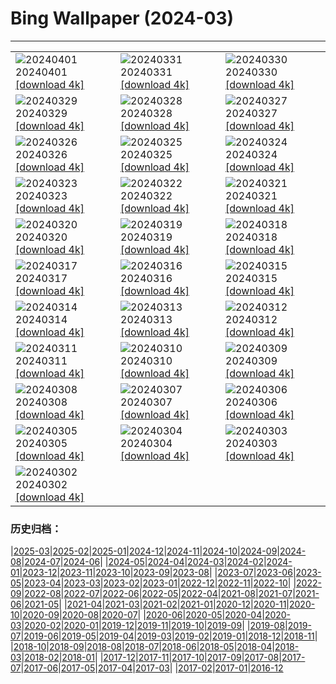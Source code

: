 # Bing Wallpaper (2024-03)
**************

<table><tr><td><img src="https://www.bing.com/th?id=OHR.HungarianEggs_EN-US3026213374_1920x1080.jpg" alt="20240401"> 20240401 <a href="https://www.bing.com/th?id=OHR.HungarianEggs_EN-US3026213374_UHD.jpg">[download 4k]</a></td><td><img src="https://www.bing.com/th?id=OHR.SleepySloth_EN-US2834457510_1920x1080.jpg" alt="20240331"> 20240331 <a href="https://www.bing.com/th?id=OHR.SleepySloth_EN-US2834457510_UHD.jpg">[download 4k]</a></td><td><img src="https://www.bing.com/th?id=OHR.SouthStackLight_EN-US2733077237_1920x1080.jpg" alt="20240330"> 20240330 <a href="https://www.bing.com/th?id=OHR.SouthStackLight_EN-US2733077237_UHD.jpg">[download 4k]</a></td></tr><tr><td><img src="https://www.bing.com/th?id=OHR.ShanghaiBlossoms_EN-US2613653434_1920x1080.jpg" alt="20240329"> 20240329 <a href="https://www.bing.com/th?id=OHR.ShanghaiBlossoms_EN-US2613653434_UHD.jpg">[download 4k]</a></td><td><img src="https://www.bing.com/th?id=OHR.TeatroColon_EN-US2518867279_1920x1080.jpg" alt="20240328"> 20240328 <a href="https://www.bing.com/th?id=OHR.TeatroColon_EN-US2518867279_UHD.jpg">[download 4k]</a></td><td><img src="https://www.bing.com/th?id=OHR.HangRaiVietnam_EN-US2418713642_1920x1080.jpg" alt="20240327"> 20240327 <a href="https://www.bing.com/th?id=OHR.HangRaiVietnam_EN-US2418713642_UHD.jpg">[download 4k]</a></td></tr><tr><td><img src="https://www.bing.com/th?id=OHR.ColorfulHoli_EN-US2354988297_1920x1080.jpg" alt="20240326"> 20240326 <a href="https://www.bing.com/th?id=OHR.ColorfulHoli_EN-US2354988297_UHD.jpg">[download 4k]</a></td><td><img src="https://www.bing.com/th?id=OHR.WhiteEyes_EN-US2249866810_1920x1080.jpg" alt="20240325"> 20240325 <a href="https://www.bing.com/th?id=OHR.WhiteEyes_EN-US2249866810_UHD.jpg">[download 4k]</a></td><td><img src="https://www.bing.com/th?id=OHR.AmazonClouds_EN-US2049846873_1920x1080.jpg" alt="20240324"> 20240324 <a href="https://www.bing.com/th?id=OHR.AmazonClouds_EN-US2049846873_UHD.jpg">[download 4k]</a></td></tr><tr><td><img src="https://www.bing.com/th?id=OHR.WaikatoWater_EN-US1360247236_1920x1080.jpg" alt="20240323"> 20240323 <a href="https://www.bing.com/th?id=OHR.WaikatoWater_EN-US1360247236_UHD.jpg">[download 4k]</a></td><td><img src="https://www.bing.com/th?id=OHR.BwindiNationalForest_EN-US3376071902_1920x1080.jpg" alt="20240322"> 20240322 <a href="https://www.bing.com/th?id=OHR.BwindiNationalForest_EN-US3376071902_UHD.jpg">[download 4k]</a></td><td><img src="https://www.bing.com/th?id=OHR.CherryBlossomsDC_EN-US3285783737_1920x1080.jpg" alt="20240321"> 20240321 <a href="https://www.bing.com/th?id=OHR.CherryBlossomsDC_EN-US3285783737_UHD.jpg">[download 4k]</a></td></tr><tr><td><img src="https://www.bing.com/th?id=OHR.SpringFrog_EN-US7109699294_1920x1080.jpg" alt="20240320"> 20240320 <a href="https://www.bing.com/th?id=OHR.SpringFrog_EN-US7109699294_UHD.jpg">[download 4k]</a></td><td><img src="https://www.bing.com/th?id=OHR.ElephantRock_EN-US2340789308_1920x1080.jpg" alt="20240319"> 20240319 <a href="https://www.bing.com/th?id=OHR.ElephantRock_EN-US2340789308_UHD.jpg">[download 4k]</a></td><td><img src="https://www.bing.com/th?id=OHR.StFiniansBay_EN-US2242323244_1920x1080.jpg" alt="20240318"> 20240318 <a href="https://www.bing.com/th?id=OHR.StFiniansBay_EN-US2242323244_UHD.jpg">[download 4k]</a></td></tr><tr><td><img src="https://www.bing.com/th?id=OHR.BambooPanda_EN-US2038899729_1920x1080.jpg" alt="20240317"> 20240317 <a href="https://www.bing.com/th?id=OHR.BambooPanda_EN-US2038899729_UHD.jpg">[download 4k]</a></td><td><img src="https://www.bing.com/th?id=OHR.AnzaBorregoBloom_EN-US1951730180_1920x1080.jpg" alt="20240316"> 20240316 <a href="https://www.bing.com/th?id=OHR.AnzaBorregoBloom_EN-US1951730180_UHD.jpg">[download 4k]</a></td><td><img src="https://www.bing.com/th?id=OHR.AyutthayaTree_EN-US1871119120_1920x1080.jpg" alt="20240315"> 20240315 <a href="https://www.bing.com/th?id=OHR.AyutthayaTree_EN-US1871119120_UHD.jpg">[download 4k]</a></td></tr><tr><td><img src="https://www.bing.com/th?id=OHR.MagadiFlamingos_EN-US1720896379_1920x1080.jpg" alt="20240314"> 20240314 <a href="https://www.bing.com/th?id=OHR.MagadiFlamingos_EN-US1720896379_UHD.jpg">[download 4k]</a></td><td><img src="https://www.bing.com/th?id=OHR.BryceSnow_EN-US1471442313_1920x1080.jpg" alt="20240313"> 20240313 <a href="https://www.bing.com/th?id=OHR.BryceSnow_EN-US1471442313_UHD.jpg">[download 4k]</a></td><td><img src="https://www.bing.com/th?id=OHR.SleepyKoala_EN-US1399776436_1920x1080.jpg" alt="20240312"> 20240312 <a href="https://www.bing.com/th?id=OHR.SleepyKoala_EN-US1399776436_UHD.jpg">[download 4k]</a></td></tr><tr><td><img src="https://www.bing.com/th?id=OHR.BeaumontClock_EN-US1267001824_1920x1080.jpg" alt="20240311"> 20240311 <a href="https://www.bing.com/th?id=OHR.BeaumontClock_EN-US1267001824_UHD.jpg">[download 4k]</a></td><td><img src="https://www.bing.com/th?id=OHR.BistiBlue_EN-US1090853434_1920x1080.jpg" alt="20240310"> 20240310 <a href="https://www.bing.com/th?id=OHR.BistiBlue_EN-US1090853434_UHD.jpg">[download 4k]</a></td><td><img src="https://www.bing.com/th?id=OHR.TateLightUp_EN-US0656439011_1920x1080.jpg" alt="20240309"> 20240309 <a href="https://www.bing.com/th?id=OHR.TateLightUp_EN-US0656439011_UHD.jpg">[download 4k]</a></td></tr><tr><td><img src="https://www.bing.com/th?id=OHR.TarragonaSpain_EN-US4664908149_1920x1080.jpg" alt="20240308"> 20240308 <a href="https://www.bing.com/th?id=OHR.TarragonaSpain_EN-US4664908149_UHD.jpg">[download 4k]</a></td><td><img src="https://www.bing.com/th?id=OHR.WahclellaFalls_EN-US4371863309_1920x1080.jpg" alt="20240307"> 20240307 <a href="https://www.bing.com/th?id=OHR.WahclellaFalls_EN-US4371863309_UHD.jpg">[download 4k]</a></td><td><img src="https://www.bing.com/th?id=OHR.BangkokCircle_EN-US4243452532_1920x1080.jpg" alt="20240306"> 20240306 <a href="https://www.bing.com/th?id=OHR.BangkokCircle_EN-US4243452532_UHD.jpg">[download 4k]</a></td></tr><tr><td><img src="https://www.bing.com/th?id=OHR.ArenalCostaRica_EN-US4075825664_1920x1080.jpg" alt="20240305"> 20240305 <a href="https://www.bing.com/th?id=OHR.ArenalCostaRica_EN-US4075825664_UHD.jpg">[download 4k]</a></td><td><img src="https://www.bing.com/th?id=OHR.KrugerLeopard_EN-US3980767237_1920x1080.jpg" alt="20240304"> 20240304 <a href="https://www.bing.com/th?id=OHR.KrugerLeopard_EN-US3980767237_UHD.jpg">[download 4k]</a></td><td><img src="https://www.bing.com/th?id=OHR.ModicaItaly_EN-US3843446204_1920x1080.jpg" alt="20240303"> 20240303 <a href="https://www.bing.com/th?id=OHR.ModicaItaly_EN-US3843446204_UHD.jpg">[download 4k]</a></td></tr><tr><td><img src="https://www.bing.com/th?id=OHR.SuffrageParade_EN-US3648247280_1920x1080.jpg" alt="20240302"> 20240302 <a href="https://www.bing.com/th?id=OHR.SuffrageParade_EN-US3648247280_UHD.jpg">[download 4k]</a></td><td></td><td></td></tr></table>

### 历史归档：

|[2025-03](/../2025-03/2025-03.md)|[2025-02](/../2025-02/2025-02.md)|[2025-01](/../2025-01/2025-01.md)|[2024-12](/../2024-12/2024-12.md)|[2024-11](/../2024-11/2024-11.md)|[2024-10](/../2024-10/2024-10.md)|[2024-09](/../2024-09/2024-09.md)|[2024-08](/../2024-08/2024-08.md)|[2024-07](/../2024-07/2024-07.md)|[2024-06](/../2024-06/2024-06.md)|
|[2024-05](/../2024-05/2024-05.md)|[2024-04](/../2024-04/2024-04.md)|[2024-03](/2024-03.md)|[2024-02](/../2024-02/2024-02.md)|[2024-01](/../2024-01/2024-01.md)|[2023-12](/../2023-12/2023-12.md)|[2023-11](/../2023-11/2023-11.md)|[2023-10](/../2023-10/2023-10.md)|[2023-09](/../2023-09/2023-09.md)|[2023-08](/../2023-08/2023-08.md)|
|[2023-07](/../2023-07/2023-07.md)|[2023-06](/../2023-06/2023-06.md)|[2023-05](/../2023-05/2023-05.md)|[2023-04](/../2023-04/2023-04.md)|[2023-03](/../2023-03/2023-03.md)|[2023-02](/../2023-02/2023-02.md)|[2023-01](/../2023-01/2023-01.md)|[2022-12](/../2022-12/2022-12.md)|[2022-11](/../2022-11/2022-11.md)|[2022-10](/../2022-10/2022-10.md)|
|[2022-09](/../2022-09/2022-09.md)|[2022-08](/../2022-08/2022-08.md)|[2022-07](/../2022-07/2022-07.md)|[2022-06](/../2022-06/2022-06.md)|[2022-05](/../2022-05/2022-05.md)|[2022-04](/../2022-04/2022-04.md)|[2021-08](/../2021-08/2021-08.md)|[2021-07](/../2021-07/2021-07.md)|[2021-06](/../2021-06/2021-06.md)|[2021-05](/../2021-05/2021-05.md)|
|[2021-04](/../2021-04/2021-04.md)|[2021-03](/../2021-03/2021-03.md)|[2021-02](/../2021-02/2021-02.md)|[2021-01](/../2021-01/2021-01.md)|[2020-12](/../2020-12/2020-12.md)|[2020-11](/../2020-11/2020-11.md)|[2020-10](/../2020-10/2020-10.md)|[2020-09](/../2020-09/2020-09.md)|[2020-08](/../2020-08/2020-08.md)|[2020-07](/../2020-07/2020-07.md)|
|[2020-06](/../2020-06/2020-06.md)|[2020-05](/../2020-05/2020-05.md)|[2020-04](/../2020-04/2020-04.md)|[2020-03](/../2020-03/2020-03.md)|[2020-02](/../2020-02/2020-02.md)|[2020-01](/../2020-01/2020-01.md)|[2019-12](/../2019-12/2019-12.md)|[2019-11](/../2019-11/2019-11.md)|[2019-10](/../2019-10/2019-10.md)|[2019-09](/../2019-09/2019-09.md)|
|[2019-08](/../2019-08/2019-08.md)|[2019-07](/../2019-07/2019-07.md)|[2019-06](/../2019-06/2019-06.md)|[2019-05](/../2019-05/2019-05.md)|[2019-04](/../2019-04/2019-04.md)|[2019-03](/../2019-03/2019-03.md)|[2019-02](/../2019-02/2019-02.md)|[2019-01](/../2019-01/2019-01.md)|[2018-12](/../2018-12/2018-12.md)|[2018-11](/../2018-11/2018-11.md)|
|[2018-10](/../2018-10/2018-10.md)|[2018-09](/../2018-09/2018-09.md)|[2018-08](/../2018-08/2018-08.md)|[2018-07](/../2018-07/2018-07.md)|[2018-06](/../2018-06/2018-06.md)|[2018-05](/../2018-05/2018-05.md)|[2018-04](/../2018-04/2018-04.md)|[2018-03](/../2018-03/2018-03.md)|[2018-02](/../2018-02/2018-02.md)|[2018-01](/../2018-01/2018-01.md)|
|[2017-12](/../2017-12/2017-12.md)|[2017-11](/../2017-11/2017-11.md)|[2017-10](/../2017-10/2017-10.md)|[2017-09](/../2017-09/2017-09.md)|[2017-08](/../2017-08/2017-08.md)|[2017-07](/../2017-07/2017-07.md)|[2017-06](/../2017-06/2017-06.md)|[2017-05](/../2017-05/2017-05.md)|[2017-04](/../2017-04/2017-04.md)|[2017-03](/../2017-03/2017-03.md)|
|[2017-02](/../2017-02/2017-02.md)|[2017-01](/../2017-01/2017-01.md)|[2016-12](/../2016-12/2016-12.md)